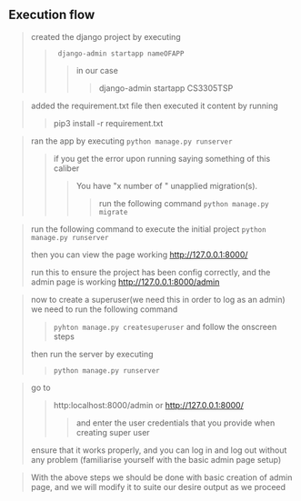 Execution flow 
--
> created the django project by executing 
>>` django-admin startapp nameOFAPP` 
>>> in our case
>>>> django-admin startapp CS3305TSP

> added the requirement.txt file then executed it content by running
>>pip3 install -r requirement.txt

> ran the app by executing 
> `python manage.py runserver`
>> if you get the error upon running saying something of this caliber
>>> You have "x number of " unapplied migration(s).
>>>> run the following command `python manage.py migrate`

> run the following command to execute the initial project
> `python manage.py runserver`
> 
> then you can view the page working
>  http://127.0.0.1:8000/
> 
> run this to ensure the project has been config correctly, and the admin page is  working
>  http://127.0.0.1:8000/admin 

> now to create a superuser(we need this in order to log as an admin) we need to run the following command 
>> `pyhton manage.py createsuperuser` and follow the onscreen steps
> 
> then run the server by executing 
>> `python manage.py runserver`

> go to 
>> http:localhost:8000/admin or http://127.0.0.1:8000/ 
>>> and enter the user credentials that you provide when creating super user
> 
> ensure that it works properly, and you can log in and log out without any problem 
> (familiarise yourself with the basic admin page setup)

> 
> With the above steps we should be done with basic creation of admin page, and we will modify it to suite our desire 
> output as we proceed